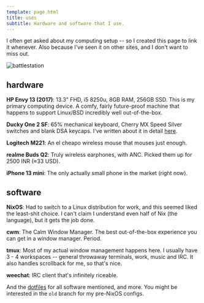 ```yaml
---
template: page.html
title: uses
subtitle: Hardware and software that I use.
---
```


I often get asked about my computing setup -- so I created this page to link it
whenever. Also because I've seen it on other sites, and I don't want to miss
out.

![battlestation](https://x.icyphox.sh/SX0CU.jpg)

## hardware

**HP Envy 13 (2017)**: 13.3" FHD, i5 8250u, 8GB RAM, 256GB SSD. This is
my primary computing device. A comfy, fairly future-proof machine that
happens to support Linux/BSD incredibly well out-of-the-box.

**Ducky One 2 SF**: 65% mechanical keyboard, Cherry MX Speed Silver
switches and blank DSA keycaps. I've written about it in detail
[here](/blog/ducky-one-2).

**Logitech M221**: An el cheapo wireless mouse that mouses just enough.

**realme Buds Q2**: Truly wireless earphones, with ANC. Picked them up
for 2500 INR (≈33 USD).

**iPhone 13 mini**: The only actually small phone in the market (right
now).

## software

**NixOS**: Had to switch to a Linux distribution for work, and this
seemed liked the least-shit choice. I can't claim I understand even half
of Nix (the language), but it gets the job done.

**cwm**: The Calm Window Manager. The best out-of-the-box experience you can
get in a window manager. Period.

**tmux**: Most of my actual window management happens here. I usually have
3 - 4 workspaces -- general throwaway terminals, work, music and IRC. It also
handles scrollback for me, so that's nice.

**weechat**: IRC client that's infinitely riceable.

And the [dotfiles](https://github.com/icyphox/dotfiles) for all software
mentioned, and more. You might be interested in the `old` branch for my
pre-NixOS configs.
